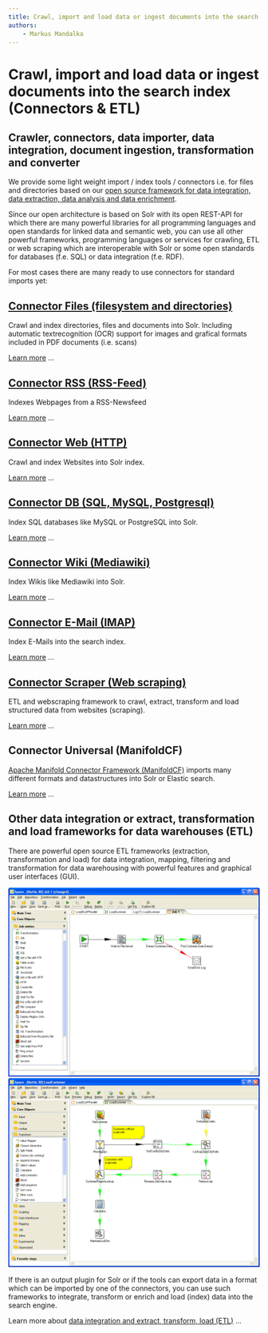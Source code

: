 ```yaml
---
title: Crawl, import and load data or ingest documents into the search index (Connectors & ETL)
authors:
    - Markus Mandalka
---
```


# Crawl, import and load data or ingest documents into the search index (Connectors & ETL)


## Crawler, connectors, data importer, data integration, document ingestion, transformation and converter



We provide some light weight import / index tools / connectors i.e. for files and directories based on our [open source framework for data integration, data extraction, data analysis and data enrichment](../../../etl).

Since our open architecture is based on Solr with its open REST-API for which there are many powerful libraries for all programming languages and open standards for linked data and semantic web, you can use all other powerful frameworks, programming languages or services for crawling, ETL or web scraping which are interoperable with Solr or some open standards for databases (f.e. SQL) or data integration (f.e. RDF).

For most cases there are many ready to use connectors for standard imports yet:

## [Connector Files (filesystem and directories)](../../../connector/files)


Crawl and index directories, files and documents into Solr. Including automatic textrecognition (OCR) support for images and grafical formats included in PDF documents (i.e. scans)

[Learn more](../../../connector/files) ...


## [Connector RSS (RSS-Feed)](../../../connector/rss)


Indexes Webpages from a RSS-Newsfeed

[Learn more](../../../connector/rss) ...

## [Connector Web (HTTP)](../../../connector/web)


Crawl and index Websites into Solr index.

[Learn more](../../../connector/web) ...


## [Connector DB (SQL, MySQL, Postgresql)](../../../connector/db)


Index SQL databases like MySQL or PostgreSQL into Solr.

[Learn more](../../../connector/db) ...



## [Connector Wiki (Mediawiki)](../../../connector/wiki)


Index Wikis like Mediawiki into Solr.

[Learn more](../../../connector/wiki) ...


## [Connector E-Mail (IMAP)](../../../connector/email)


Index E-Mails into the search index.

[Learn more](../../../connector/email) ...



## [Connector Scraper (Web scraping)](../../../connector/scraper)


ETL and webscraping framework to crawl, extract, transform and load structured data from websites (scraping).

[Learn more](../../../connector/scraper) ...


## Connector Universal (ManifoldCF)


[Apache Manifold Connector Framework (ManifoldCF)](http://manifoldcf.apache.org/) imports many different formats and datastructures into Solr or Elastic search.

[Learn more](http://manifoldcf.apache.org/release/trunk/en_US/end-user-documentation.html) ...

## Other data integration or extract, transformation and load frameworks for data warehouses (ETL)



There are powerful open source ETL frameworks (extraction, transformation and load) for data integration, mapping, filtering and transformation for data warehousing with powerful features and graphical user interfaces (GUI).

![](../../../screenshots/spoon_job.png)
![](../../../screenshots/spoon_transformation.png)

If there is an output plugin for Solr or if the tools can export data in a format which can be imported by one of the connectors, you can use such frameworks to integrate, transform or enrich and load (index) data into the search engine.

Learn more about [data integration and extract, transform, load (ETL)](../../../etl) ...
